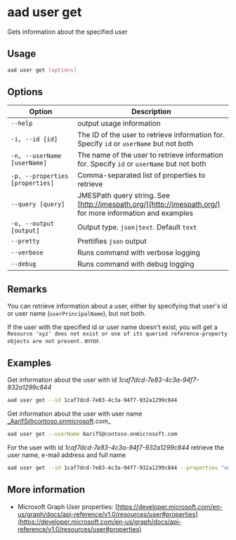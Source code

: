 # aad user get

Gets information about the specified user

## Usage

```sh
aad user get [options]
```

## Options

Option|Description
------|-----------
`--help`|output usage information
`-i, --id [id]`|The ID of the user to retrieve information for. Specify `id` or `userName` but not both
`-n, --userName [userName]`|The name of the user to retrieve information for. Specify `id` or `userName` but not both
`-p, --properties [properties]`|Comma-separated list of properties to retrieve
`--query [query]`|JMESPath query string. See [http://jmespath.org/](http://jmespath.org/) for more information and examples
`-o, --output [output]`|Output type. `json\|text`. Default `text`
`--pretty`|Prettifies `json` output
`--verbose`|Runs command with verbose logging
`--debug`|Runs command with debug logging

## Remarks

You can retrieve information about a user, either by specifying that user's id or user name (`userPrincipalName`), but not both.

If the user with the specified id or user name doesn't exist, you will get a `Resource 'xyz' does not exist or one of its queried reference-property objects are not present.` error.

## Examples

Get information about the user with id _1caf7dcd-7e83-4c3a-94f7-932a1299c844_

```sh
aad user get --id 1caf7dcd-7e83-4c3a-94f7-932a1299c844
```

Get information about the user with user name _AarifS@contoso.onmicrosoft.com_

```sh
aad user get --userName AarifS@contoso.onmicrosoft.com
```

For the user with id _1caf7dcd-7e83-4c3a-94f7-932a1299c844_ retrieve the user name, e-mail address and full name

```sh
aad user get --id 1caf7dcd-7e83-4c3a-94f7-932a1299c844 --properties "userPrincipalName,mail,displayName"
```

## More information

- Microsoft Graph User properties: [https://developer.microsoft.com/en-us/graph/docs/api-reference/v1.0/resources/user#properties](https://developer.microsoft.com/en-us/graph/docs/api-reference/v1.0/resources/user#properties)
